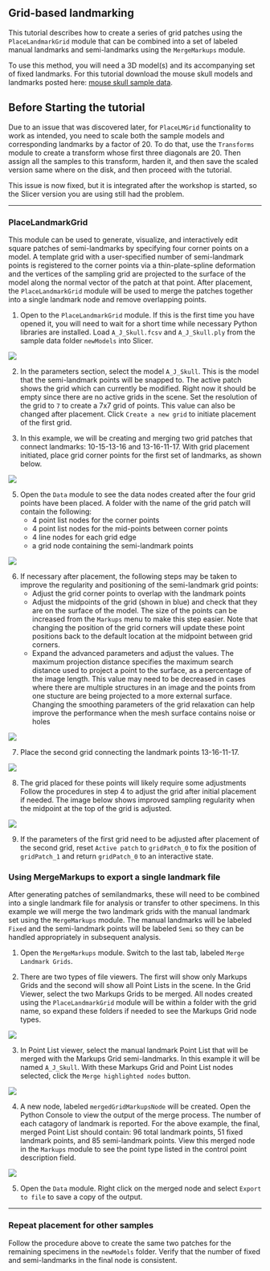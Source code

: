 ## Grid-based landmarking
This tutorial describes how to create a series of grid patches using the `PlaceLandmarkGrid` module that can be combined into a set of labeled manual landmarks and semi-landmarks using the `MergeMarkups` module.

To use this method, you will need a 3D model(s) and its accompanying set of fixed landmarks. For this tutorial download the mouse skull models and landmarks posted here: [mouse skull sample data](https://github.com/SlicerMorph/Mouse_Models/tree/newModels/newModels).

## Before Starting the tutorial  
Due to an issue that was discovered later, for `PlaceLMGrid` functionality to work as intended, you need to scale both the sample models and corresponding landmarks by a factor of 20. To do that, use the `Transforms` module to create a transform whose first three diagonals are 20. Then assign all the samples to this transform, harden it, and then save the scaled version same where on the disk, and then proceed with the tutorial.

This issue is now fixed, but it is integrated after the workshop is started, so the Slicer version you are using still had the problem. 


----

### PlaceLandmarkGrid
This module can be used to generate, visualize, and interactively edit square patches of semi-landmarks by specifying four corner points on a model. A template grid with a user-specified number of semi-landmark points is registered to the corner points via a thin-plate-spline deformation and the vertices of the sampling grid are projected to the surface of the model along the normal vector of the patch at that point. After placement, the `PlaceLandmarkGrid` module will be used to merge the patches together into a single landmark node and remove overlapping points.

1. Open to the `PlaceLandmarkGrid` module. If this is the first time you have opened it, you will need to wait for a short time while necessary Python libraries are installed. Load `A_J_Skull.fcsv` and `A_J_Skull.ply` from the sample data folder `newModels` into Slicer.
<img src="./images/DownloadData.png">

2. In the parameters section, select the model `A_J_Skull`. This is the model that the semi-landmark points will be snapped to. The active patch shows the grid which can currently be modified. Right now it should be empty since there are no active grids in the scene. Set the resolution of the grid to `7` to create a 7x7 grid of points. This value can also be changed after placement. Click `Create a new grid` to initiate placement of the first grid.

3. In this example, we will be creating and merging two grid patches that connect landmarks: 10-15-13-16 and 13-16-11-17. With grid placement initiated, place grid corner points for the first set of landmarks, as shown below.
<img src="./images/Grid1.png">

5. Open the `Data` module to see the data nodes created after the four grid points have been placed. A folder with the name of the grid patch will contain the following:
    * 4 point list nodes for the corner points
    * 4 point list nodes for the mid-points between corner points
    * 4 line nodes for each grid edge
    * a grid node containing the semi-landmark points
<img src="./images/GridFolder.png">

6. If necessary after placement, the following steps may be taken to improve the regularity and positioning of the semi-landmark grid points:
    * Adjust the grid corner points to overlap with the landmark points
    * Adjust the midpoints of the grid (shown in blue) and check that they are on the surface of the model. The size of the points can be increased from the `Markups` menu to make this step easier. Note that changing the position of the grid corners will update these point positions back to the default location at the midpoint between grid corners.
    * Expand the advanced parameters and adjust the values. The maximum projection distance specifies the maximum search distance used to project a point to the surface, as a percentage of the image length. This value may need to be decreased in cases where there are multiple structures in an image and the points from one stucture are being projected to a more external surface. Changing the smoothing parameters of the grid relaxation can help improve the performance when the mesh surface contains noise or holes
<img src="./images/MidPointMarkup.png">

7. Place the second grid connecting the landmark points 13-16-11-17.
<img src="./images/Grid2Initial.png">

8. The grid placed for these points will likely require some adjustments Follow the procedures in step 4 to adjust the grid after initial placement if needed. The image below shows improved sampling regularity when the midpoint at the top of the grid is adjusted.
<img src="./images/Grid2Adjust.png">

9. If the parameters of the first grid need to be adjusted after placement of the second grid, reset `Active patch` to `gridPatch_0` to fix the position of `gridPatch_1` and return `gridPatch_0` to an interactive state.

### Using MergeMarkups to export a single landmark file
After generating patches of semilandmarks, these will need to be combined into a single landmark file for analysis or transfer to other specimens. In this example we will merge the two landmark grids with the manual landmark set using the `MergeMarkups` module. The manual landmarks will be labeled `Fixed` and the semi-landmark points will be labeled `Semi` so they can be handled appropriately in subsequent analysis.

1. Open the `MergeMarkups` module. Switch to the last tab, labeled `Merge Landmark Grids`.

2. There are two types of file viewers. The first will show only Markups Grids and the second will show all Point Lists in the scene. In the Grid Viewer, select the two Markups Grids to be merged. All nodes created using the `PlaceLandmarkGrid` module will be within a folder with the grid name, so expand these folders if needed to see the Markups Grid node types.
<img src="./images/MergeModule.png">

3. In Point List viewer, select the manual landmark Point List that will be merged with the Markups Grid semi-landmarks. In this example it will be named `A_J_Skull`. With these Markups Grid and Point List nodes selected, click the `Merge highlighted nodes` button.
<img src="./images/MergeSelection.png">

4. A new node, labeled `mergedGridMarkupsNode` will be created. Open the Python Console to view the output of the merge process. The number of each catagory of landmark is reported. For the above example, the final, merged Point List should contain: 96 total landmark points, 51 fixed landmark points, and 85 semi-landmark points. View this merged node in the `Markups` module to see the point type listed in the control point description field.
<img src="./images/MergeNode.png">

5. Open the `Data` module. Right click on the merged node and select `Export to file` to save a copy of the output.

----

### Repeat placement for other samples

Follow the procedure above to create the same two patches for the remaining specimens in the `newModels` folder. Verify that the number of fixed and semi-landmarks in the final node is consistent.

